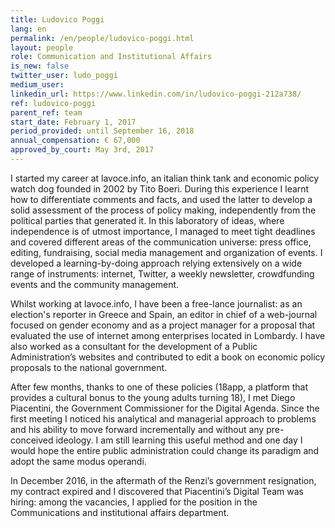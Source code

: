```yaml
---
title: Ludovico Poggi
lang: en
permalink: /en/people/ludovico-poggi.html
layout: people
role: Communication and Institutional Affairs
is_new: false
twitter_user: ludo_poggi
medium_user:
linkedin_url: https://www.linkedin.com/in/ludovico-poggi-212a738/
ref: ludovico-poggi
parent_ref: team
start_date: February 1, 2017
period_provided: until September 16, 2018
annual_compensation: € 67,000
approved_by_court: May 3rd, 2017
---
```

I started my career at lavoce.info, an italian think tank and economic policy watch dog founded in 2002 by Tito Boeri. During this experience I learnt how to differentiate comments and facts, and used the latter to develop a solid assessment of the process of policy making, independently from the political parties that generated it. In this laboratory of ideas, where independence is of utmost importance, I managed to meet tight deadlines and covered different areas of the communication universe: press office, editing, fundraising, social media management and organization of events. I developed a learning-by-doing approach relying extensively on a wide range of instruments: internet, Twitter, a weekly newsletter, crowdfunding events and the community management.

Whilst working at lavoce.info, I have been a free-lance journalist: as an election's reporter in Greece and Spain, an editor in chief of a web-journal focused on gender economy and as a project manager for a proposal that evaluated the use of internet among enterprises located in Lombardy. I have also worked as a consultant for the development of a Public Administration’s websites and contributed to edit a book on economic policy proposals to the national government.

After few months, thanks to one of these policies (18app, a platform that provides a cultural bonus to the young adults turning 18), I met Diego Piacentini, the Government Commissioner for the Digital Agenda. Since the first meeting I noticed his analytical and managerial approach to problems and his ability to move forward incrementally and without any pre-conceived ideology. I am still learning this useful method and one day I would hope the entire public administration could change its paradigm and adopt the same modus operandi.

In December 2016, in the aftermath of the Renzi’s government resignation, my contract expired and I discovered that Piacentini’s Digital Team was hiring: among the vacancies, I applied for the position in the Communications and institutional affairs department.

